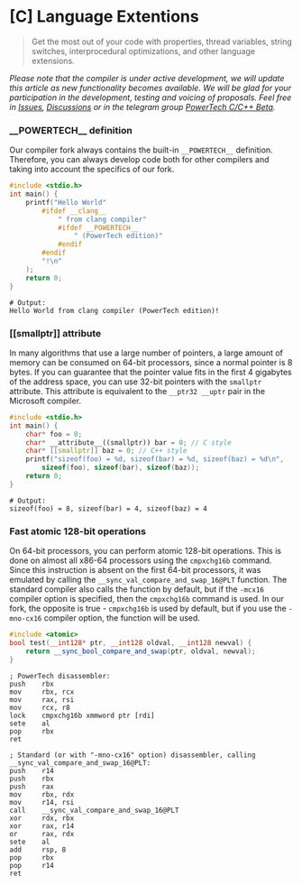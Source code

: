 # [C] Language Extentions
>Get the most out of your code with properties, thread variables, string switches, interprocedural optimizations, and other language extensions.

*Please note that the compiler is under active development, we will update this article as new functionality becomes available. We will be glad for your participation in the development, testing and voicing of proposals. Feel free in [Issues](https://github.com/powertech-center/clang/issues), [Discussions](https://github.com/powertech-center/clang/discussions) or in the telegram group [PowerTech C/C++ Beta](https://t.me/powercpp_beta).*

### \_\_POWERTECH\_\_ definition
Our compiler fork always contains the built-in `__POWERTECH__` definition. Therefore, you can always develop code both for other compilers and taking into account the specifics of our fork.
```cpp
#include <stdio.h>
int main() {
    printf("Hello World"
        #ifdef __clang__
            " from clang compiler"
            #ifdef __POWERTECH__
                " (PowerTech edition)"
            #endif
        #endif
        "!\n"    
    );
    return 0;
}
```

```console
# Output:
Hello World from clang compiler (PowerTech edition)!
```
### [[smallptr]] attribute
In many algorithms that use a large number of pointers, a large amount of memory can be consumed on 64-bit processors, since a normal pointer is 8 bytes. If you can guarantee that the pointer value fits in the first 4 gigabytes of the address space, you can use 32-bit pointers with the `smallptr` attribute. This attribute is equivalent to the `__ptr32 __uptr` pair in the Microsoft compiler.
```cpp
#include <stdio.h>
int main() {
    char* foo = 0;
    char* __attribute__((smallptr)) bar = 0; // C style
    char* [[smallptr]] baz = 0; // C++ style
    printf("sizeof(foo) = %d, sizeof(bar) = %d, sizeof(baz) = %d\n",
        sizeof(foo), sizeof(bar), sizeof(baz));
    return 0;
}
```

```console
# Output:
sizeof(foo) = 8, sizeof(bar) = 4, sizeof(baz) = 4
```

### Fast atomic 128-bit operations
On 64-bit processors, you can perform atomic 128-bit operations. This is done on almost all x86-64 processors using the `cmpxchg16b` command. Since this instruction is absent on the first 64-bit processors, it was emulated by calling the `__sync_val_compare_and_swap_16@PLT` function. The standard compiler also calls the function by default, but if the `-mcx16` compiler option is specified, then the `cmpxchg16b` command is used. In our fork, the opposite is true - `cmpxchg16b` is used by default, but if you use the `-mno-cx16` compiler option, the function will be used.
```cpp
#include <atomic>
bool test(__int128* ptr, __int128 oldval, __int128 newval) {
    return __sync_bool_compare_and_swap(ptr, oldval, newval);
}
```

```x86asm
; PowerTech disassembler:
push    rbx
mov     rbx, rcx
mov     rax, rsi
mov     rcx, r8
lock    cmpxchg16b xmmword ptr [rdi]
sete    al
pop     rbx
ret
```

```x86asm
; Standard (or with "-mno-cx16" option) disassembler, calling __sync_val_compare_and_swap_16@PLT:
push    r14
push    rbx
push    rax
mov     rbx, rdx
mov     r14, rsi
call    __sync_val_compare_and_swap_16@PLT
xor     rdx, rbx
xor     rax, r14
or      rax, rdx
sete    al
add     rsp, 8
pop     rbx
pop     r14
ret
```